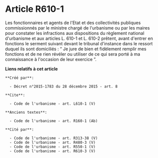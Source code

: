 # Article R610-1

Les fonctionnaires et agents de l'Etat et des collectivités publiques commissionnés par le ministre chargé de l'urbanisme ou
par les maires pour constater les infractions aux dispositions du règlement national d'urbanisme et aux articles L. 610-1 et
L. 610-2 prêtent, avant d'entrer en fonctions le serment suivant devant le tribunal d'instance dans le ressort duquel ils
sont domiciliés : “ Je jure de bien et fidèlement remplir mes fonctions et de ne rien révéler ou utiliser de ce qui sera
porté à ma connaissance à l'occasion de leur exercice ”.

**Liens relatifs à cet article**

	**Créé par**:

	  - Décret n°2015-1783 du 28 décembre 2015 - art. 8

	**Cite**:

	  - Code de l'urbanisme - art. L610-1 (V)

	**Anciens textes**:

	  - Code de l'urbanisme - art. R160-1 (Ab)

	**Cité par**:

	  - Code de l'urbanisme - art. R313-38 (V)
	  - Code de l'urbanisme - art. R480-3 (V)
	  - Code de l'urbanisme - art. R550-1 (V)
	  - Code de l'urbanisme - art. R610-3 (V)
